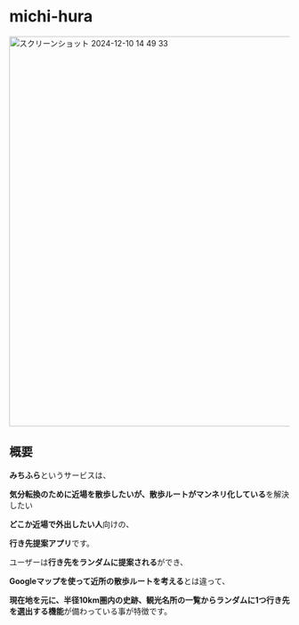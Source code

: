 # michi-hura
<img width="700" alt="スクリーンショット 2024-12-10 14 49 33" src="https://github.com/user-attachments/assets/06dc5af3-ab0e-4f23-8965-240a0fec84eb">

## 概要
**みちふら**というサービスは、

**気分転換のために近場を散歩したいが、散歩ルートがマンネリ化している**を解決したい

**どこか近場で外出したい人**向けの、

**行き先提案アプリ**です。

ユーザーは**行き先をランダムに提案される**ができ、

**Googleマップを使って近所の散歩ルートを考える**とは違って、

**現在地を元に、半径10km圏内の史跡、観光名所の一覧からランダムに1つ行き先を選出する機能**が備わっている事が特徴です。

